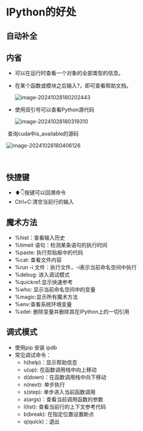 # IPython的好处

## 自动补全

## 内省

- 可以在运行时查看一个对象的全部类型的信息。

- 在某个函数或模块之后输入?，即可查看帮助文档。

  ![image-20241028180202443](C:\Users\xsaxl\AppData\Roaming\Typora\typora-user-images\image-20241028180202443.png)

- 使用双引号可以查看Python源代码

  ![image-20241028180319310](C:\Users\xsaxl\AppData\Roaming\Typora\typora-user-images\image-20241028180319310.png)

​	查询cuda中is_available的源码

![image-20241028180406126](C:\Users\xsaxl\AppData\Roaming\Typora\typora-user-images\image-20241028180406126.png)

​	



## 快捷键

- ⬆👇按键可以回溯命令
- Ctrl+C:清空当前行的输入



## 魔术方法

- %hist：查看输入历史
- %timeit 语句：检测某条语句的执行时间
- %paste: 执行剪贴板中的代码
- %cat: 查看文件内容
- %run -i 文件：执行文件，-i表示当前命名空间中执行
- %debug: 进入调试模式
- %quickref:显示快速参考
- %who: 显示当前命名空间中的变量
- %magic:显示所有魔术方法
- %env:查看系统环境变量
- %xdel: 删除变量并删除其在IPython上的一切引用



## 调式模式

- 使用pip 安装 ipdb
- 常见调试命令：
  - h(help)：显示帮助信息
  - u(up): 在函数调用栈中向上移动
  - d(down)：在函数调用栈中向下移动
  - n(next): 单步执行
  - s(step): 单步进入当前函数调用
  - a(args)：查看当前调用函数的参数
  - l(list): 查看当前行的上下文参考代码
  - b(break): 在指定位置设置断点
  - q(quick)：退出





